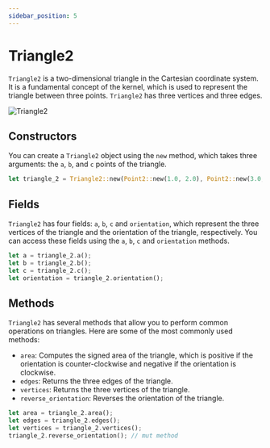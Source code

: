 ```yaml
---
sidebar_position: 5
---
```


# Triangle2

`Triangle2` is a two-dimensional triangle in the Cartesian coordinate system. It is a fundamental concept of the kernel, which is used to represent the triangle between three points. `Triangle2` has three vertices and three edges.

![Triangle2](/img/triangle-2.png)

## Constructors

You can create a `Triangle2` object using the `new` method, which takes three arguments: the `a`, `b`, and `c` points of the triangle.

```rust
let triangle_2 = Triangle2::new(Point2::new(1.0, 2.0), Point2::new(3.0, 4.0), Point2::new(5.0, 6.0));
```

## Fields

`Triangle2` has four fields: `a`, `b`, `c` and `orientation`, which represent the three vertices of the triangle and the orientation of the triangle, respectively. You can access these fields using the `a`, `b`, `c` and `orientation` methods.

```rust
let a = triangle_2.a();
let b = triangle_2.b();
let c = triangle_2.c();
let orientation = triangle_2.orientation();
```

## Methods

`Triangle2` has several methods that allow you to perform common operations on triangles. Here are some of the most commonly used methods:

-   `area`: Computes the signed area of the triangle, which is positive if the orientation is counter-clockwise and negative if the orientation is clockwise.
-   `edges`: Returns the three edges of the triangle.
-   `vertices`: Returns the three vertices of the triangle.
-   `reverse_orientation`: Reverses the orientation of the triangle.

```rust
let area = triangle_2.area();
let edges = triangle_2.edges();
let vertices = triangle_2.vertices();
triangle_2.reverse_orientation(); // mut method
```
